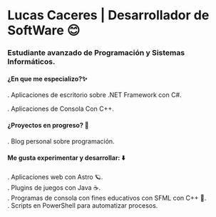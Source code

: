 # Lucas Caceres | Desarrollador de SoftWare 😊
### Estudiante avanzado de Programación y Sistemas Informáticos.
#### ¿En que me especializo?✨

. Aplicaciones de escritorio sobre .NET Framework con C#.

. Aplicaciones de Consola Con C++.

#### ¿Proyectos en progreso? 🚀

. Blog personal sobre programación.

#### Me gusta experimentar y desarrollar: ⬇️

. Aplicaciones web con Astro 🪐.    
. Plugins de juegos con Java ☕.    
. Programas de consola con fines educativos con SFML con C++ 🔵.    
. Scripts en PowerShell para automatizar procesos.	    


